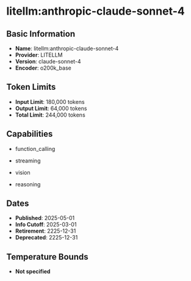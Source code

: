 # litellm:anthropic-claude-sonnet-4

## Basic Information
- **Name**: litellm:anthropic-claude-sonnet-4
- **Provider**: LITELLM
- **Version**: claude-sonnet-4
- **Encoder**: o200k_base

## Token Limits
- **Input Limit**: 180,000 tokens
- **Output Limit**: 64,000 tokens
- **Total Limit**: 244,000 tokens

## Capabilities


- function_calling

- streaming

- vision

- reasoning



## Dates
- **Published**: 2025-05-01
- **Info Cutoff**: 2025-03-01
- **Retirement**: 2225-12-31
- **Deprecated**: 2225-12-31

## Temperature Bounds

- **Not specified**




